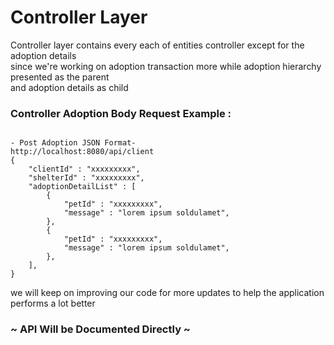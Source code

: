 <h1>Controller Layer</h1>
<p>Controller layer contains every each of entities controller except for the adoption details <br>
since we're working on adoption transaction more while adoption hierarchy presented as the parent <br> 
and adoption details as child</p>

<h3>Controller Adoption Body Request Example :</h3>
<pre><code>
- Post Adoption JSON Format-
http://localhost:8080/api/client
{
    "clientId" : "xxxxxxxxx",
    "shelterId" : "xxxxxxxxx",
    "adoptionDetailList" : [
        {
            "petId" : "xxxxxxxxx",
            "message" : "lorem ipsum soldulamet",
        },
        {
            "petId" : "xxxxxxxxx",
            "message" : "lorem ipsum soldulamet",
        },
    ],
}
</code></pre>

<p>we will keep on improving our code for more updates to help the application performs a lot better</p>
<h3>~ API Will be Documented Directly ~</h3>